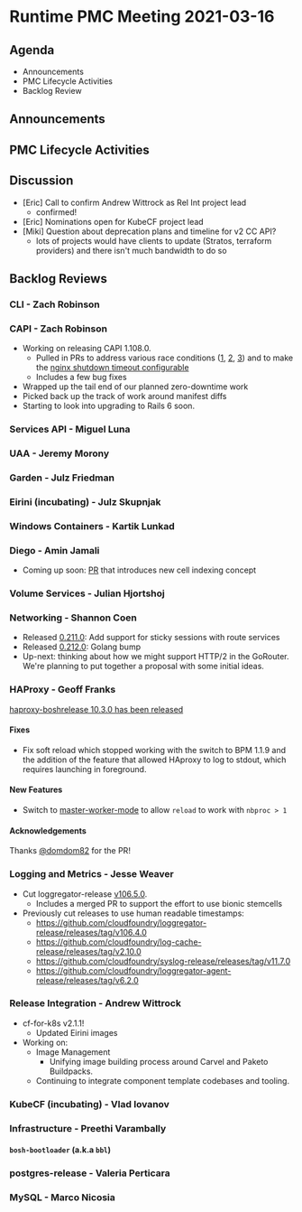 # Runtime PMC Meeting 2021-03-16

## Agenda

* Announcements
* PMC Lifecycle Activities
* Backlog Review


## Announcements


## PMC Lifecycle Activities


## Discussion

- [Eric] Call to confirm Andrew Wittrock as Rel Int project lead
  - confirmed!
- [Eric] Nominations open for KubeCF project lead
- [Miki] Question about deprecation plans and timeline for v2 CC API?
  - lots of projects would have clients to update (Stratos, terraform providers) and there isn't much bandwidth to do so


## Backlog Reviews

### CLI - Zach Robinson


### CAPI - Zach Robinson
- Working on releasing CAPI 1.108.0.
  - Pulled in PRs to address various race conditions ([1](https://github.com/cloudfoundry/cloud_controller_ng/pull/1973), [2](https://github.com/cloudfoundry/cloud_controller_ng/pull/2053), [3](https://github.com/cloudfoundry/cloud_controller_ng/pull/2133)) and to make the [nginx shutdown timeout configurable](https://github.com/cloudfoundry/cloud_controller_ng/pull/2138)
  - Includes a few bug fixes
- Wrapped up the tail end of our planned zero-downtime work
- Picked back up the track of work around manifest diffs
- Starting to look into upgrading to Rails 6 soon.


### Services API - Miguel Luna


### UAA - Jeremy Morony


### Garden - Julz Friedman


### Eirini (incubating) - Julz Skupnjak


### Windows Containers - Kartik Lunkad


### Diego - Amin Jamali
- Coming up soon: [PR](https://github.com/cloudfoundry/diego-release/issues/542) that introduces new cell indexing concept

### Volume Services - Julian Hjortshoj


### Networking - Shannon Coen
- Released [0.211.0](https://github.com/cloudfoundry/routing-release/releases/tag/0.211.0): Add support for sticky sessions with route services
- Released [0.212.0](https://github.com/cloudfoundry/routing-release/releases/tag/0.212.0): Golang bump
- Up-next: thinking about how we might support HTTP/2 in the GoRouter. We're planning to put together a proposal with some initial ideas.

### HAProxy - Geoff Franks
[haproxy-boshrelease 10.3.0 has been released](https://github.com/cloudfoundry-incubator/haproxy-boshrelease/releases/tag/v10.3.0)

#### Fixes
- Fix soft reload which stopped working with the switch to BPM 1.1.9 and the addition of the feature that allowed HAproxy to log to stdout, which requires launching in foreground.

#### New Features
- Switch to [master-worker-mode](https://www.haproxy.com/de/blog/haproxy-process-management/) to allow `reload` to work with `nbproc > 1`

#### Acknowledgements

Thanks [@domdom82](https://github.com/domdom82) for the PR!


### Logging and Metrics - Jesse Weaver
* Cut loggregator-release [v106.5.0](https://github.com/cloudfoundry/loggregator-release/releases/tag/v106.5.0).
  * Includes a merged PR to support the effort to use bionic stemcells
* Previously cut releases to use human readable timestamps:
  * https://github.com/cloudfoundry/loggregator-release/releases/tag/v106.4.0
  * https://github.com/cloudfoundry/log-cache-release/releases/tag/v2.10.0
  * https://github.com/cloudfoundry/syslog-release/releases/tag/v11.7.0
  * https://github.com/cloudfoundry/loggregator-agent-release/releases/tag/v6.2.0

### Release Integration - Andrew Wittrock
* cf-for-k8s v2.1.1!
  * Updated Eirini images
* Working on:
  * Image Management
    * Unifying image building process around Carvel and Paketo Buildpacks.
  * Continuing to integrate component template codebases and tooling.

### KubeCF (incubating) - Vlad Iovanov


### Infrastructure - Preethi Varambally

#### `bosh-bootloader` (a.k.a `bbl`)


### postgres-release - Valeria Perticara


### MySQL - Marco Nicosia

